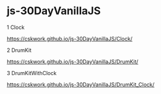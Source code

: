 # js-30DayVanillaJS

1 Clock 

https://cskwork.github.io/js-30DayVanillaJS/Clock/

2 DrumKit

https://cskwork.github.io/js-30DayVanillaJS/DrumKit/

3 DrumKitWithClock

https://cskwork.github.io/js-30DayVanillaJS/DrumKit_Clock/
